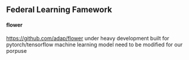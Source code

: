 ## Federal Learning Famework

#### flower
https://github.com/adap/flower
under heavy development
built for pytorch/tensorflow machine learning model
need to be modified for our porpuse